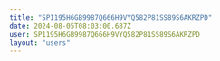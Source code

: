 ```yaml
---
title: "SP1195H6GB9987Q666H9VYQ582P81SS89S6AKRZPD"
date: 2024-08-05T08:03:00.687Z
user: SP1195H6GB9987Q666H9VYQ582P81SS89S6AKRZPD
layout: "users"
---
```

    